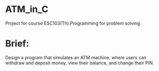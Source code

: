 # ATM_in_C
Project for course ESC103(Th):Programming for problem solving

# Brief:
Design a program that simulates an ATM machine, where users can withdraw and deposit money, view their balance, and change their PIN.
